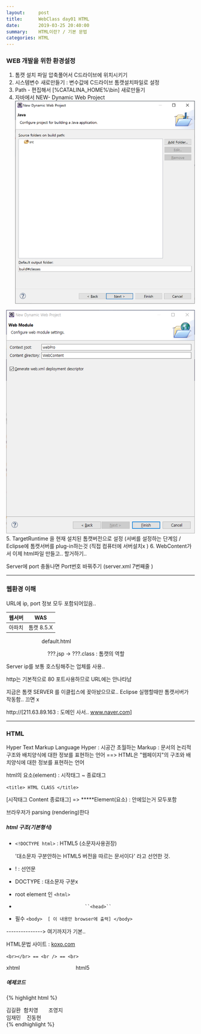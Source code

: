 ```yaml
---
layout:     post
title:      WebClass day01 HTML
date:       2019-03-25 20:40:00
summary:    HTML이란? / 기본 문법
categories: HTML
---
```

### WEB 개발을 위한 환경설정
1. 톰캣 설치 파일 압축풀어서 C드라이브에 위치시키기
2.  시스템변수 새로만들기 : 변수값에 C드라이브 톰캣설치파일로 설정
3.  Path - 편집해서  [%CATALINA_HOME%\bin] 새로만들기
4.  자바에서 NEW- Dynamic Web Project
![install2](../images/tomcat.PNG)

![install1](https://github.com/0gJo/Class/blob/master/%EC%BA%A1%EC%B2%982.PNG?raw=true)
5.  TargetRuntime 을 현재 설치된 톰캣버전으로 설정 (서버를 설정하는 단계임 / Eclipse에 톰캣서버를 plug-in하는것 (직접 컴퓨터에 서버설치x )
6.  WebContent가서 이제 html파일 만들고.. 할거하기..

Server에 port 충돌나면 Port번호 바꿔주기 (server.xml 7번째줄 )




- - -


### 웹환경 이해
URL에 ip, port 정보 모두 포함되어있음..

| 웹서버 | WAS     |
|-------|---------|
| 아파치 |톰캣 8.5.X|

&nbsp;&nbsp;&nbsp;&nbsp;&nbsp;&nbsp;&nbsp;&nbsp;&nbsp;&nbsp;&nbsp;&nbsp;&nbsp;&nbsp;&nbsp;&nbsp;&nbsp;&nbsp;&nbsp;&nbsp;&nbsp;&nbsp;&nbsp;&nbsp;default.html

&nbsp;&nbsp;&nbsp;&nbsp;&nbsp;&nbsp;&nbsp;&nbsp;&nbsp;&nbsp;&nbsp;&nbsp;&nbsp;&nbsp;&nbsp;&nbsp;&nbsp;&nbsp;&nbsp;&nbsp;&nbsp;&nbsp;&nbsp;&nbsp;&nbsp;&nbsp;&nbsp;&nbsp;???.jsp -> ???.class : 톰캣의 역할
             
  
Server ip를 보통 호스팅해주는 업체를 사용.. 

http는 기본적으로 80 포트사용하므로 URL에는 안나타남 

지금은 톰캣 SERVER 를 이클립스에 꽂아놨으므로..
Eclipse 실행할때만 톰캣서버가 작동함.. 끄면 x

http://[211.63.89.163 : 도메인 사서.. www.naver.com]


-------------------------------------------
### HTML 
Hyper Text Markup Language
Hyper : 시공간 초월하는
Markup : 문서의 논리적 구조와 배치양식에 대한 정보를 표현하는 언어
==> HTML은 "웹페이지"의 구조와 배치양식에 대한 정보를 표현하는 언어

html의 요소(element) : 시작태그 ~ 종료태그

``<title> HTML CLASS </title>``

[시작태그 	   Content      종료태그] =>
*****Element(요소) : 안에있는거 모두포함

브라우저가 parsing (rendering)한다

##### html 구조(기본형식)
- ``<!DOCTYPE html>`` : HTML5 (소문자사용권장)

  '대소문자 구분안하는 HTML5 버전을 따르는 문서이다' 라고  선언한 것.
 - ! : 선언문
 -  DOCTYPE : 대소문자 구분x

- root element 인 ``<html>``
- 								``<head>``
- 필수 							``<body>  [	이 내용만 browser에 출력] </body>``
  
---------------> 여기까지가 기본.. 

HTML문법 사이트 : [koxo.com](http://koxo.com/)

``<br></br> == <br /> == <br>``

xhtml&nbsp;&nbsp;&nbsp;&nbsp;&nbsp;&nbsp;&nbsp;&nbsp;&nbsp;&nbsp;&nbsp;&nbsp;&nbsp;&nbsp;&nbsp;&nbsp;&nbsp;&nbsp;&nbsp;&nbsp;&nbsp;&nbsp;&nbsp;&nbsp;&nbsp;&nbsp;&nbsp;&nbsp;&nbsp;&nbsp;&nbsp;&nbsp;&nbsp;&nbsp;&nbsp;&nbsp;&nbsp;&nbsp;html5


##### 예제코드
{% highlight html %}
<!DOCTYPE html>
<html> <!-- 주석처리 -->
	<head> <!--  Contains metadata and window title information for the document-->
	<meta charset="UTF-8"> <!--Defines metadata information for the document  -->
	<title>ex02.html</title> <!-- The document title, displayed in the browser's title bar -->
	</head>
<body> <!--The document body. Contains all the content for the page. -->
<!-- space하든, tab하든 enter하든 웹페이지 화면상에는 모두 공백 1칸-->
<!-- html의 예약문자는 [문자엔티티(개체)]로 대체된다
사용 :    &엔티티이름;
&nbsp; == non breaking sapce == 공백( space )
  -->
 김길환 &nbsp;함치영&nbsp;&nbsp;&nbsp;&nbsp;&nbsp;&nbsp;          조영지<br><!-- Enter : Forces a line [br]eak -->
임재민&nbsp;&nbsp;&nbsp;	진동현
<br>
</body>
</html>
{% endhighlight %}